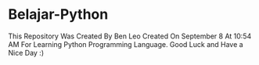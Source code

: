# Belajar-Python
This Repository Was Created By Ben Leo Created On September 8 At 10:54 AM For Learning Python Programming Language. Good Luck and Have a Nice Day :)

